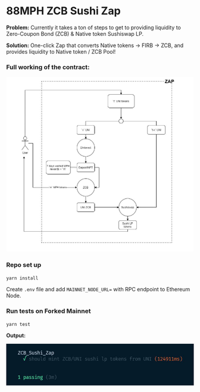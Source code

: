 # 88MPH ZCB Sushi Zap

**Problem:** Currently it takes a ton of steps to get to providing liquidity to Zero-Coupon Bond (ZCB) & Native token Sushiswap LP.

**Solution:** One-click Zap that converts Native tokens -> FIRB -> ZCB, and provides liquidity to Native token / ZCB Pool!

### Full working of the contract:

![](./.github/explainer_diagram.jpg)

### Repo set up

`yarn install`

Create `.env` file and add `MAINNET_NODE_URL=` with RPC endpoint to Ethereum Node.

### Run tests on Forked Mainnet

`yarn test`

**Output:**

![](./.github/test_terminal_output.JPG)

